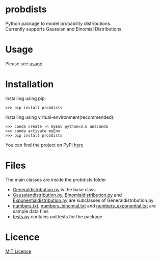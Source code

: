 # probdists

Python package to model probability distributions.<br>
Currently supports Gaussian and Binomial Distributions.

# Usage
Please see [usage](USAGE.md)

# Installation

Installing using pip:
```
>>> pip install probdists
```

Installing using virtual-environment(recommended):
```
>>> conda create -n myEnv python=3.6 anaconda
>>> conda activate myEnv
>>> pip install probdists
```

You can find the project on PyPi [here](https://pypi.org/project/probdists/)


# Files

The main classes are inside the probdists folder
- [Generaldistribution.py](https://github.com/hot9cups/probdists/blob/main/probdists/Generaldistribution.py) is the base class
- [Gaussiandistribution.py](https://github.com/hot9cups/probdists/blob/main/probdists/Gaussiandistribution.py), [Binomialdistribution.py](https://github.com/hot9cups/probdists/blob/main/probdists/Binomialdistribution.py) and [Exponentialdistribution.py](https://github.com/hot9cups/probdists/blob/main/probdists/Exponentialdistribution.py) are subclasses of Generaldistribution.py
- [numbers.txt](https://github.com/hot9cups/probdists/blob/main/probdists/numbers.txt), [numbers_binomial.txt](https://github.com/hot9cups/probdists/blob/main/probdists/numbers_binomial.txt) and [numbers_exponential.txt](https://github.com/hot9cups/probdists/blob/main/probdists/numbers_exponential.txt) are sample data files
- [tests.py](https://github.com/hot9cups/probdists/blob/main/test.py) contains unittests for the package

# Licence

[MIT Licence](LICENCE.txt)
